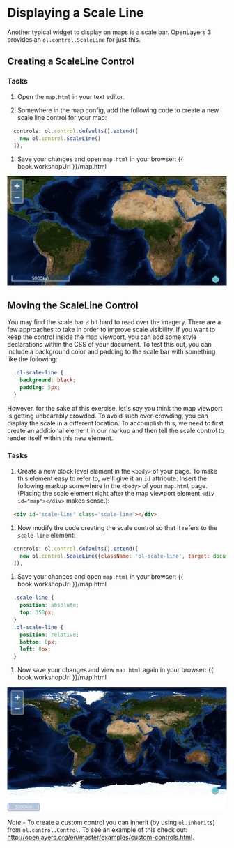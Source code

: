 # Displaying a Scale Line

Another typical widget to display on maps is a scale bar.  OpenLayers 3 provides an `ol.control.ScaleLine` for just this.  

## Creating a ScaleLine Control

### Tasks

1.  Open the `map.html` in your text editor.

1.  Somewhere in the map config, add the following code to create a new scale line control for your map:

  ```js
    controls: ol.control.defaults().extend([
      new ol.control.ScaleLine()
    ]),
  ```

1.  Save your changes and open `map.html` in your browser: {{ book.workshopUrl }}/map.html

  ![A default scale bar in the bottom left-hand corner](./scaleline1.png)

## Moving the ScaleLine Control

You may find the scale bar a bit hard to read over the imagery. There are a few approaches to take in order to improve scale visibility.  If you want to keep the control inside the map viewport, you can add some style declarations within the CSS of your document. To test this out, you can include a background color and padding to the scale bar with something like the following:

```css
  .ol-scale-line {
    background: black;
    padding: 5px;
  }
```

However, for the sake of this exercise, let's say you think the map viewport is getting unbearably crowded. To avoid such over-crowding, you can display the scale in a different location. To accomplish this, we need to first create an additional element in our markup and then tell the scale control to render itself within this new element.

### Tasks

1.  Create a new block level element in the `<body>` of your page. To make this element easy to refer to, we'll give it an `id` attribute. Insert the following markup somewhere in the `<body>` of your `map.html` page. (Placing the scale element right after the map viewport element `<div id="map"></div>` makes sense.):

  ```html
    <div id="scale-line" class="scale-line"></div>
  ```

1.  Now modify the code creating the scale control so that it refers to the `scale-line` element:

  ```js   
    controls: ol.control.defaults().extend([
      new ol.control.ScaleLine({className: 'ol-scale-line', target: document.getElementById('scale-line')})
    ]),
  ```

1.  Save your changes and open `map.html` in your browser: {{ book.workshopUrl }}/map.html    

  ```css    
    .scale-line {
      position: absolute;
      top: 350px;
    }
    .ol-scale-line {
      position: relative;
      bottom: 0px;
      left: 0px;
    }
  ```

1.  Now save your changes and view `map.html` again in your browser: {{ book.workshopUrl }}/map.html

  ![A scale line control outside the map viewport](scaleline2.png)


*Note* - To create a custom control you can inherit (by using `ol.inherits`) from `ol.control.Control`. To see an example of this check out: http://openlayers.org/en/master/examples/custom-controls.html.
